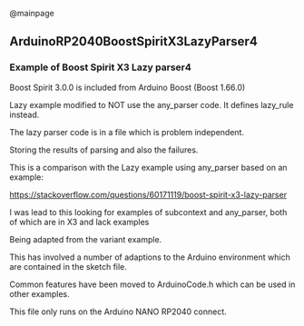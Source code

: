@mainpage

## ArduinoRP2040BoostSpiritX3LazyParser4

### Example of Boost Spirit X3 Lazy parser4

Boost Spirit 3.0.0 is included from Arduino Boost (Boost 1.66.0)

Lazy example modified to NOT use the any_parser code. It defines lazy_rule instead.

The lazy parser code is in a file which is problem independent.

Storing the results of parsing and also the failures.

This is a comparison with the Lazy example using any_parser based on an example: 

https://stackoverflow.com/questions/60171119/boost-spirit-x3-lazy-parser

I was lead to this looking for examples of subcontext and any_parser, both of which are in X3 and lack examples

Being adapted from the variant example.

This has involved a number of adaptions to the Arduino environment which are contained in the sketch file.

Common features have been moved to ArduinoCode.h which can be used in other examples.

This file only runs on the Arduino NANO RP2040 connect.
